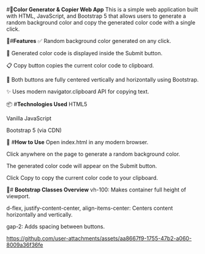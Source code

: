 #🎨**Color Generator & Copier Web App**
This is a simple web application built with HTML, JavaScript, and Bootstrap 5 that allows users to generate a random background color and copy the generated color code with a single click.

🚀#**Features**
✅ Random background color generated on any click.

🎯 Generated color code is displayed inside the Submit button.

📋 Copy button copies the current color code to clipboard.

📌 Both buttons are fully centered vertically and horizontally using Bootstrap.

✨ Uses modern navigator.clipboard API for copying text.

📦 #**Technologies Used**
HTML5

Vanilla JavaScript

Bootstrap 5 (via CDN)

📁 #**How to Use**
Open index.html in any modern browser.

Click anywhere on the page to generate a random background color.

The generated color code will appear on the Submit button.

Click Copy to copy the current color code to your clipboard.

🔧# **Bootstrap Classes Overview**
vh-100: Makes container full height of viewport.

d-flex, justify-content-center, align-items-center: Centers content horizontally and vertically.

gap-2: Adds spacing between buttons.





https://github.com/user-attachments/assets/aa8667f9-1755-47b2-a060-8009a36f36fe

